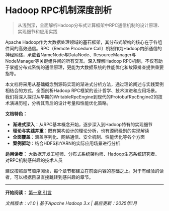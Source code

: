 # Hadoop RPC机制深度剖析

> 从浅到深，全面解析Hadoop分布式计算框架中RPC通信机制的设计原理、实现细节和应用实践

Apache Hadoop作为大数据处理领域的基石框架，其分布式架构的核心在于各组件间的高效通信。RPC（Remote Procedure Call）机制作为Hadoop内部通信的神经网络，承载着NameNode与DataNode、ResourceManager与NodeManager等关键组件间的所有交互。深入理解Hadoop RPC机制，不仅有助于掌握分布式系统的通信原理，更能为大数据系统的性能优化和故障排查提供重要指导。

本文档将采用从基础概念到源码实现的渐进式分析方法，通过理论阐述与实践案例相结合的方式，全面剖析Hadoop RPC框架的设计哲学、技术演进和应用场景。我们将深入探讨从早期的WritableRpcEngine到现代的ProtobufRpcEngine2的技术演进历程，分析其背后的设计考量和性能优化策略。

**文档特色：**
- **渐进式深入**：从RPC基本概念开始，逐步深入到Hadoop特有的实现细节
- **理论与实践并重**：既有架构设计的理论分析，也有源码级别的实现解读
- **全面覆盖**：涵盖序列化、网络通信、安全机制、性能优化等各个方面
- **案例驱动**：结合HDFS和YARN的实际应用场景进行分析

**适用读者：** 大数据开发工程师、分布式系统架构师、Hadoop生态系统研究者、对RPC机制感兴趣的技术人员

建议按照章节顺序阅读，每个章节都建立在前面内容的基础之上。对于有经验的读者，可以根据目录直接跳转到感兴趣的章节。

---

**开始阅读：** [第一章 引言](chapter1.md)

*文档版本：v1.0 | 基于Apache Hadoop 3.x | 最后更新：2025年1月*
